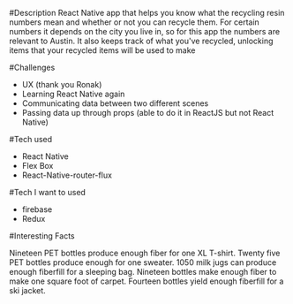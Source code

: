 #Description
React Native app that helps you know what the recycling resin numbers mean and whether or not you can recycle them. For certain numbers it depends on the city you live in, so for this app the numbers are relevant to Austin. It also keeps track of what you've recycled, unlocking items that your recycled items will be used to make

#Challenges
- UX (thank you Ronak)
- Learning React Native again
- Communicating data between two different scenes
- Passing data up through props (able to do it in ReactJS but not React Native)

#Tech used
- React Native
- Flex Box
- React-Native-router-flux

#Tech I want to used
- firebase
- Redux

#Interesting Facts

Nineteen PET bottles produce enough fiber for one XL T-shirt.
Twenty five PET bottles produce enough for one sweater.
1050 milk jugs can produce enough fiberfill for a sleeping bag.
Nineteen bottles make enough fiber to make one square foot of carpet.
Fourteen bottles yield enough fiberfill for a ski jacket.
